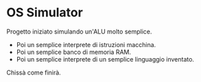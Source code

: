 # OS Simulator
Progetto iniziato simulando un'ALU molto semplice.

- Poi un semplice interprete di istruzioni macchina.
- Poi un semplice banco di memoria RAM.
- Poi un semplice interprete di un semplice linguaggio inventato.

Chissà come finirà.